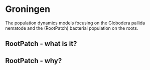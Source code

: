 # Groningen
The population dynamics models focusing on the Globodera pallida nematode and the (RootPatch) bacterial population on the roots. 

## RootPatch - what is it?

## RootPatch - why?
